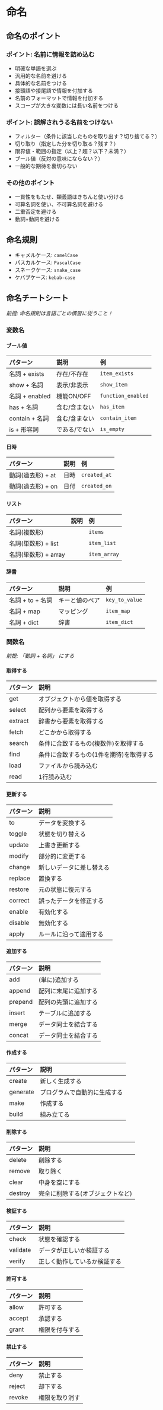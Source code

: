 # 命名

## 命名のポイント

### ポイント: 名前に情報を詰め込む
- 明確な単語を選ぶ
- 汎用的な名前を避ける
- 具体的な名前をつける
- 接頭語や接尾語で情報を付加する
- 名前のフォーマットで情報を付加する
- スコープが大きな変数には長い名前をつける

### ポイント: 誤解されうる名前をつけない
- フィルター（条件に該当したものを取り出す？切り捨てる？）
- 切り取り（指定した分を切り取る？残す？）
- 限界値・範囲の指定（以上？超？以下？未満？）
- ブール値（反対の意味にならない？）
- 一般的な期待を裏切らない

### その他のポイント
- 一貫性をもたせ、類義語はきちんと使い分ける
- 可算名詞を使い、不可算名詞を避ける
- 二重否定を避ける
- 動詞+動詞を避ける

## 命名規則
- キャメルケース: `camelCase`
- パスカルケース: `PascalCase`
- スネークケース: `snake_case`
- ケバブケース: `kebab-case`

## 命名チートシート
*前提: 命名規則は言語ごとの慣習に従うこと！*

### 変数名

#### ブール値
| パターン | 説明 | 例 |
|:--|:--|:--|
| 名詞 + exists | 存在/不存在 | `item_exists` |
| show + 名詞 | 表示/非表示 | `show_item` |
| 名詞 + enabled | 機能ON/OFF | `function_enabled` |
| has + 名詞 | 含む/含まない | `has_item` |
| contain + 名詞 | 含む/含まない | `contain_item` |
| is + 形容詞 | である/でない | `is_empty`|

#### 日時
| パターン | 説明 | 例 |
|:--|:--|:--|
| 動詞(過去形) + at | 日時 | `created_at` |
| 動詞(過去形) + on | 日付 | `created_on` |

#### リスト
| パターン | 説明 | 例 |
|:--|:--|:--|
| 名詞(複数形) | | `items` |
| 名詞(単数形) + list |  | `item_list` |
| 名詞(単数形) + array |  | `item_array` |

#### 辞書
| パターン | 説明 | 例 |
|:--|:--|:--|
| 名詞 + to + 名詞 | キーと値のペア | `key_to_value` |
| 名詞 + map | マッピング | `item_map` |
| 名詞 + dict | 辞書 | `item_dict` |

### 関数名
*前提: 「動詞 + 名詞」 にする*

#### 取得する
| パターン | 説明 |
|:--|:--|
| get | オブジェクトから値を取得する |
| select | 配列から要素を取得する |
| extract | 辞書から要素を取得する |
| fetch | どこかから取得する |
| search | 条件に合致するもの(複数件)を取得する |
| find | 条件に合致するもの(1件を期待)を取得する |
| load| ファイルから読み込む |
| read | 1行読み込む |

#### 更新する
| パターン | 説明 |
|:--|:--|
| to | データを変換する |
| toggle | 状態を切り替える |
| update | 上書き更新する |
| modify | 部分的に変更する |
| change | 新しいデータに差し替える |
| replace | 置換する |
| restore | 元の状態に復元する |
| correct | 誤ったデータを修正する |
| enable | 有効化する |
| disable | 無効化する |
| apply | ルールに沿って適用する |

#### 追加する
| パターン | 説明 |
|:--|:--|
| add | (単に)追加する |
| append | 配列に末尾に追加する |
| prepend | 配列の先頭に追加する |
| insert | テーブルに追加する |
| merge | データ同士を結合する |
| concat | データ同士を結合する |

#### 作成する
| パターン | 説明 |
|:--|:--|
| create | 新しく生成する |
| generate | プログラムで自動的に生成する |
| make | 作成する |
| build | 組み立てる |

#### 削除する
| パターン | 説明 |
|:--|:--|
| delete | 削除する |
| remove | 取り除く |
| clear | 中身を空にする |
| destroy | 完全に削除する(オブジェクトなど) |

#### 検証する
| パターン | 説明 |
|:--|:--|
| check | 状態を確認する |
| validate | データが正しいか検証する |
| verify | 正しく動作しているか検証する |

#### 許可する
| パターン | 説明 |
|:--|:--|
| allow | 許可する |
| accept | 承認する |
| grant | 権限を付与する |

#### 禁止する
| パターン | 説明 |
|:--|:--|
| deny | 禁止する |
| reject | 却下する |
| revoke | 権限を取り消す |
